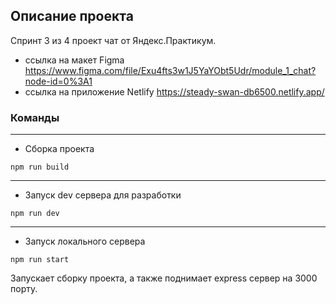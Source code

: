 ## Описание проекта 
Спринт 3 из 4 проект чат от Яндекс.Практикум. 

- ссылка на макет Figma https://www.figma.com/file/Exu4fts3w1J5YaYObt5Udr/module_1_chat?node-id=0%3A1 
- ссылка на приложение Netlify https://steady-swan-db6500.netlify.app/

### Команды 
-----
- Сборка проекта 

```
npm run build
```
-------------
- Запуск dev сервера для разработки 

```
npm run dev
```
-------------------
- Запуск локального сервера 

```
npm run start
```

Запускает сборку проекта, а также поднимает express сервер на 3000 порту. 
